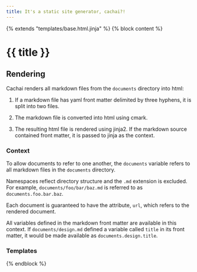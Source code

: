 ```yaml
---
title: It's a static site generator, cachai?!
---
```

{% extends "templates/base.html.jinja" %}
{% block content %}

# {{ title }}

## Rendering

Cachai renders all markdown files from the `documents` directory into html:

1. If a markdown file has yaml front matter delimited by three hyphens, it is split into two files.

2. The markdown file is converted into html using cmark.

3. The resulting html file is rendered using jinja2. If the markdown source contained front matter, it is passed to jinja as the context.

### Context

To allow documents to refer to one another, the `documents` variable refers to all markdown files in the `documents` directory. 

Namespaces reflect directory structure and the `.md` extension is excluded. For example, `documents/foo/bar/baz.md` is referred to as `documents.foo.bar.baz`.

Each document is guaranteed to have the attribute, `url`, which refers to the rendered document.

All variables defined in the markdown front matter are available in this context. If `documents/design.md` defined a variable called `title` in its front matter, it would be made available as `documents.design.title`.

### Templates

{% endblock %}